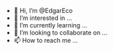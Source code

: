 - 👋 Hi, I’m @EdgarEco
- 👀 I’m interested in ...
- 🌱 I’m currently learning ...
- 💞️ I’m looking to collaborate on ...
- 📫 How to reach me ...

<!---
EdgarEco/EdgarEco is a ✨ special ✨ repository because its `README.md` (this file) appears on your GitHub profile.
You can click the Preview link to take a look at your changes.
--->
